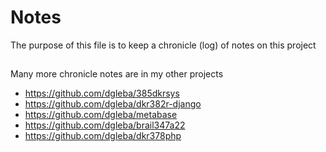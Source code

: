 
# Notes


The purpose of this file is to keep a chronicle (log) of notes on this project


##

Many more chronicle notes are in my other projects 

 - https://github.com/dgleba/385dkrsys
 - https://github.com/dgleba/dkr382r-django
 - https://github.com/dgleba/metabase
 - https://github.com/dgleba/brail347a22
 - https://github.com/dgleba/dkr378php
 
 
##
 
